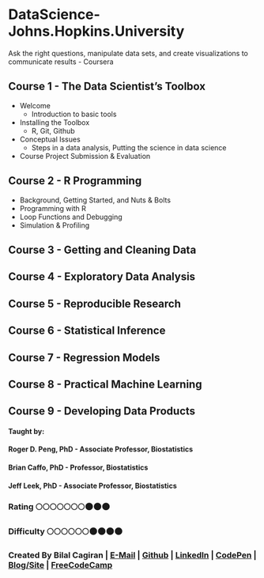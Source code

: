 # DataScience-Johns.Hopkins.University
Ask the right questions, manipulate data sets, and create visualizations to communicate results - Coursera

## Course 1 - The Data Scientist’s Toolbox
* Welcome
  * Introduction to basic tools
* Installing the Toolbox
  * R, Git, Github
* Conceptual Issues
  * Steps in a data analysis, Putting the science in data science
* Course Project Submission & Evaluation

## Course 2 - R Programming
* Background, Getting Started, and Nuts & Bolts
* Programming with R
* Loop Functions and Debugging
* Simulation & Profiling

## Course 3 - Getting and Cleaning Data
## Course 4 - Exploratory Data Analysis
## Course 5 - Reproducible Research
## Course 6 - Statistical Inference
## Course 7 - Regression Models
## Course 8 - Practical Machine Learning
## Course 9 - Developing Data Products

#### Taught by: 
#### Roger D. Peng, PhD - Associate Professor, Biostatistics
#### Brian Caffo, PhD - Professor, Biostatistics
#### Jeff Leek, PhD - Associate Professor, Biostatistics

### Rating :full_moon::full_moon::full_moon::full_moon::full_moon::full_moon::full_moon::new_moon::new_moon::new_moon:
### Difficulty :full_moon::full_moon::full_moon::full_moon::full_moon::full_moon::new_moon::new_moon::new_moon::new_moon:

### Created By Bilal Cagiran | [E-Mail](mailto:bcagiran@hotmail.com) | [Github](https://github.com/extwiii/) | [LinkedIn](https://linkedin.com/in/bilalcagiran) | [CodePen](http://codepen.io/extwiii/) | [Blog/Site](http://bilalcagiran.com) | [FreeCodeCamp](https://www.freecodecamp.com/extwiii) 
